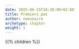 ```yaml
---
date: 2025-06-15T10:30:00+02:00
title: Premiers pas
author: nemunaire
archetype: chapter
weight: 1
---
```


{{% children %}}
